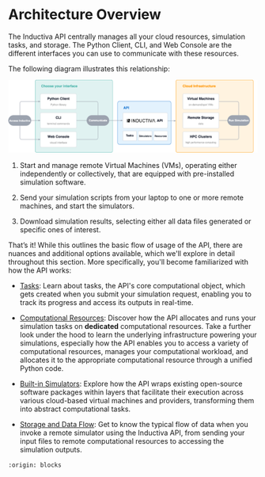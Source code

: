 # Architecture Overview

The Inductiva API centrally manages all your cloud resources, simulation tasks, and storage. The Python Client, CLI, and Web Console are the different interfaces you can use to communicate with these resources.

The following diagram illustrates this relationship:

![Building Blocks](../_static/building_blocks.png)

1. Start and manage remote Virtual Machines (VMs), operating either independently
or collectively, that are equipped with pre-installed simulation software.

2. Send your simulation scripts from your laptop to one or more remote machines,
and start the simulators.

3. Download simulation results, selecting either all data files generated or
specific ones of interest.

That’s it! While this outlines the basic flow of usage of the API, there are
nuances and additional options available, which we'll explore in detail throughout
this section. More specifically, you'll become familiarized with how the API
works:

- [Tasks](https://inductiva.ai/guides/how-it-works/tasks/index):
Learn about tasks, the API's core computational object, which
gets created when you submit your simulation request, enabling you to track its
progress and access its outputs in real-time.

- [Computational Resources](https://inductiva.ai/guides/how-it-works/machines/index):
Discover how the API allocates and runs your simulation tasks on **dedicated** 
computational resources. Take a further look under the hood to learn the underlying 
infrastructure powering your simulations, especially how the API enables you to access 
a variety of computational resources, manages your computational workload, and allocates 
it to the appropriate computational resource through a unified Python code.

- [Built-in Simulators](https://website-staging.inductiva.ai/guides/how-it-works/building-blocks/configuring-simulators):
Explore how the API wraps existing open-source software packages within layers that 
facilitate their execution across various cloud-based virtual machines and providers, 
transforming them into abstract computational tasks.

- [Storage and Data Flow](https://inductiva.ai/guides/how-it-works/cloud-storage):
Get to know the typical flow of data when you invoke a remote simulator using the 
Inductiva API, from sending your input files to remote computational resources to 
accessing the simulation outputs.


```{banner}
:origin: blocks
```